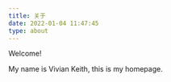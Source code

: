 ```yaml
---
title: 关于
date: 2022-01-04 11:47:45
type: about
---
```


Welcome! 

My name is Vivian Keith, this is my homepage.
